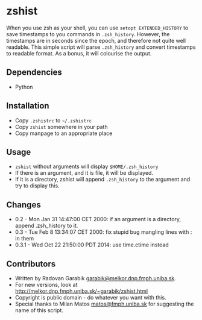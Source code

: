 # zshist

When you use zsh as your shell, you can use `setopt EXTENDED_HISTORY` to save timestamps to you commands in `.zsh_history`.
However, the timestamps are in seconds since the epoch, and therefore not quite well readable.
This simple script will parse `.zsh_history` and convert timestamps to readable format. As a bonus, it will colourise the output.

## Dependencies

- Python

## Installation

- Copy `.zshistrc` to `~/.zshistrc`
- Copy `zshist` somewhere in your path
- Copy manpage to an appropriate place

## Usage

- `zshist` without arguments will display `$HOME/.zsh_history`
- If there is an argument, and it is file, it will be displayed.
- If it is a directory, zshist will append `.zsh_history` to the argument and try to display this.

## Changes

- 0.2   - Mon Jan 31 14:47:00 CET 2000: if an argument is a directory, append .zsh_history to it.
- 0.3   - Tue Feb  8 13:34:07 CET 2000: fix stupid bug mangling lines with : in them 
- 0.3.1 - Wed Oct 22 21:50:00 PDT 2014: use time.ctime instead

## Contributors

- Written by Radovan Garabik <garabik@melkor.dnp.fmph.uniba.sk>.
- For new versions, look at http://melkor.dnp.fmph.uniba.sk/~garabik/zshist.html
- Copyright is public domain - do whatever you want with this.
- Special thanks to Milan Matos <matos@fmph.uniba.sk> for suggesting the name of this script.
